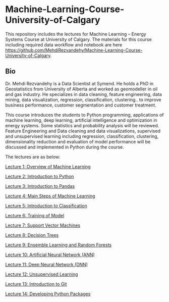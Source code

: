 # Machine-Learning-Course-University-of-Calgary

This repository includes the lectures for Machine Learning – Energy Systems Course at University of Calgary. The materials for this course including required data workflow and notebook are here https://github.com/MehdiRezvandehy/Machine-Learning-Course-University-of-Calgary. 

## Bio

Dr. Mehdi Rezvandehy is a Data Scientist at Symend. He holds a PhD in Geostatistics from University of Alberta and worked as geomodeller in oil and gas industry. He specializes in data cleaning, feature engineering, data mining, data visualization, regression, classification, clustering.. to improve business performance, customer segmentation and customer treatment.

This course introduces the students to Python programming, applications of machine learning, deep learning, artificial intelligence and optimization in energy systems. Some statistics and probability analysis will be reviewed. Feature Engineering and Data cleaning and data visualizations, supervised and unsupervised learning including regression, classification, clustering, dimensionality reduction and evaluation of model performance will be discussed and implemented in Python during the course.

The lectures are as below:

[Lecture 1: Overview of Machine Learning](https://github.com/MehdiRezvandehy/Machine-Learning-Course-University-of-Calgary/blob/master/Class01_Machine_Learning_Overview.ipynb)

[Lecture 2: Introduction to Python](https://github.com/MehdiRezvandehy/Machine-Learning-Course-University-of-Calgary/blob/master/Class02_Python_Lessons.ipynb)

[Lecture 3: Introduction to Pandas](https://github.com/MehdiRezvandehy/Machine-Learning-Course-University-of-Calgary/blob/master/Class03_Pandas_Lessons.ipynb)

[Lecture 4: Main Steps of Machine Learning](https://github.com/MehdiRezvandehy/Machine-Learning-Course-University-ofCalgary/blob/master/Class04_Machine_Learning_Main_Steps.ipynb)

[Lecture 5: Introduction to Classification](https://github.com/MehdiRezvandehy/Machine-Learning-Course-University-of-Calgary/blob/master/Class05_Classification.ipynb)

[Lecture 6: Training of Model](https://github.com/MehdiRezvandehy/Machine-Learning-Course-University-of-Calgary/blob/master/Class06_Model_Training.ipynb)

[Lecture 7: Support Vector Machines](https://github.com/MehdiRezvandehy/Machine-Learning-Course-University-of-Calgary/blob/master/Class07_Support_Vector_Machines.ipynb)

[Lecture 8: Decision Trees](https://github.com/MehdiRezvandehy/Machine-Learning-Course-University-of-Calgary/blob/master/Class08_Decision_Trees.ipynb)

[Lecture 9: Ensemble Learning and Random Forests](https://github.com/MehdiRezvandehy/Machine-Learning-Course-University-of-Calgary/blob/master/Class09_Ensamble_Random%20Forest.ipynb)

[Lecture 10: Artificial Neural Network (ANN)](https://github.com/MehdiRezvandehy/Machine-Learning-Course-University-of-Calgary/blob/master/Class10_Neural_Network.ipynb)

[Lecture 11: Deep Neural Network (DNN)](https://github.com/MehdiRezvandehy/Machine-Learning-Course-University-of-Calgary/blob/master/Class11_Deep%20Neural%20Network%20(Deep%20Learning).ipynb)

[Lecture 12: Unsupervised Learning](https://github.com/MehdiRezvandehy/Machine-Learning-Course-University-of-Calgary/blob/master/Class12_Unsupervised_Learning.ipynb)

[Lecture 13: Introduction to Git](https://github.com/MehdiRezvandehy/Machine-Learning-Course-University-of-Calgary/blob/master/Class13_Introduction_to_Git.ipynb)

[Lecture 14: Developing Python Packages](https://github.com/MehdiRezvandehy/Machine-Learning-Course-University-of-Calgary/blob/master/Class14_Developing_Python_Packages.ipynb)


